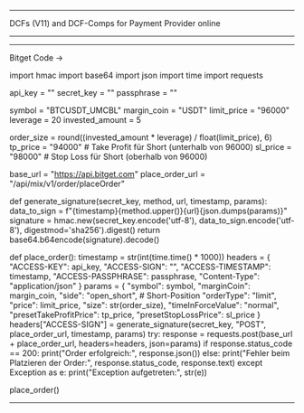 --------------------------------

DCFs (V11) and DCF-Comps for Payment Provider online  

---------------------------------





----------------------------------------
Bitget Code -> 

import hmac
import base64
import json
import time
import requests

api_key = ""
secret_key = ""
passphrase = ""

symbol = "BTCUSDT_UMCBL"
margin_coin = "USDT"
limit_price = "96000"
leverage = 20
invested_amount = 5

order_size = round((invested_amount * leverage) / float(limit_price), 6)
tp_price = "94000"  # Take Profit für Short (unterhalb von 96000)
sl_price = "98000"  # Stop Loss für Short (oberhalb von 96000)

base_url = "https://api.bitget.com"
place_order_url = "/api/mix/v1/order/placeOrder"

def generate_signature(secret_key, method, url, timestamp, params):
    data_to_sign = f"{timestamp}{method.upper()}{url}{json.dumps(params)}"
    signature = hmac.new(secret_key.encode('utf-8'), data_to_sign.encode('utf-8'), digestmod='sha256').digest()
    return base64.b64encode(signature).decode()

def place_order():
    timestamp = str(int(time.time() * 1000))
    headers = {
        "ACCESS-KEY": api_key,
        "ACCESS-SIGN": "",
        "ACCESS-TIMESTAMP": timestamp,
        "ACCESS-PASSPHRASE": passphrase,
        "Content-Type": "application/json"
    }
    params = {
        "symbol": symbol,
        "marginCoin": margin_coin,
        "side": "open_short",  # Short-Position
        "orderType": "limit",
        "price": limit_price,
        "size": str(order_size),
        "timeInForceValue": "normal",
        "presetTakeProfitPrice": tp_price,
        "presetStopLossPrice": sl_price
    }
    headers["ACCESS-SIGN"] = generate_signature(secret_key, "POST", place_order_url, timestamp, params)
    try:
        response = requests.post(base_url + place_order_url, headers=headers, json=params)
        if response.status_code == 200:
            print("Order erfolgreich:", response.json())
        else:
            print("Fehler beim Platzieren der Order:", response.status_code, response.text)
    except Exception as e:
        print("Exception aufgetreten:", str(e))

place_order()

------------------------------

